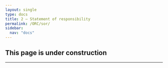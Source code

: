 ```yaml
---
layout: single
type: docs
title: 2 — Statement of responsibility
permalink: /ORC/sor/
sidebar:
  nav: "docs"
---
```


## This page is under construction

---